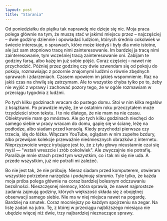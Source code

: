 ```yaml
---
layout: post
title: "Starania"
---
```


Od poniedziałku do piątku tak naprawdę nie dzieje się nic. Moja praca polega głównie na tym, że muszę stać w jakimś miejscu przez – najczęściej – dwie godziny dziennie i opowiadać ludziom, których średnio cokolwiek w świecie interesuje, o sprawach, które może kiedyś i były dla mnie istotne, ale już sam stopniowo tracę nimi zainteresowanie. Im bardziej ja tracę nimi zainteresowanie, tym wcześniej tracą zainteresowanie oni. Zabijam te godziny farsą, albo każę im już sobie pójść. Coraz częściej – nawet nie przychodzić. Później przez godzinę czy dwie szwendam się od pokoju do pokoju, rozmawiając z pozornie znajomymi ludźmi o równie zbędnych sprawach i zdarzeniach. Czasem opowiem im jakieś wspomnienie. Raz na jakiś czas na chwilę się zatrzymam. Ale to wszystko chyba tylko po to, żeby nie wyjść z wprawy i zachować pozory tego, że w ogóle rozmawiam w przeciągu tygodnia z ludźmi.

Po tych kilku godzinach wracam do pustego domu. Stoi w nim kilka regałów z książkami. Po prawdzie myślę, że w ostatnim roku przeczytałem może trzydzieści stron tekstu. I to nie dlatego, że nie mam na nie czasu. Obiektywnie mam go mnóstwo. Ale po tych kilku godzinach niechęci do samego siebie w pracy wracam do domu, gapię się w ścianę, leżę na podłodze, albo siadam przed konsolą. Kiedy przychodzi pierwsza czy trzecia, idę do łóżka. Włączam YouTube, oglądam w nim zupełne bzdury, albo przewijam kolekcje przeważnie nieśmiesznych obrazków z internetu. Nieprzyzwoicie wręcz irytujące jest to, że z tyłu głowy nieustannie czai się myśl — "wstań wreszcie i zrób cokolwiek". Ale zwyczajnie nie potrafię. Paraliżuje mnie strach przed tym wszystkim, co i tak mi się nie uda. A przede wszystkim, już nie potrafi mi zależeć.

Bo nie jest tak, że nie próbuję. Nieraz siadam przed komputerem, otwieram wszystkie potrzebne narzędzia i *podejmuję starania*. Tyle tylko, że każda moja próba polega głównie na coraz bardziej bolesnym odczuwaniu bezsilności. Nieszczęsnej niemocy, która sprawia, że nawet najprostsze zadania zajmują godziny, których większość składa się z obojętnej obserwacji samego siebie. Nie ma w niej miejsca nawet na pogardę. Bardziej na smutek. Coraz mocniejszy po każdym spojrzeniu na zegar. Na listę zadań na jutro. Tę, z której w przeciągu najbliższego miesiąca nie ubędzie więcej niż dwie, trzy najbardziej nieznaczące sprawy.
